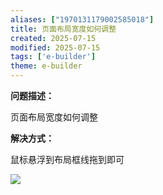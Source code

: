 ```yaml
---
aliases: ["1970131179002585018"]
title: 页面布局宽度如何调整
created: 2025-07-15
modified: 2025-07-15
tags: ['e-builder']
theme: e-builder
---
```


**问题描述：**

页面布局宽度如何调整

**解决方式：**

鼠标悬浮到布局框线拖到即可

**![](https://myhelpdoc.oss-cn-heyuan.aliyuncs.com/mdimages/447ad66a9cd845882001bcec24cebfed.jpg)**